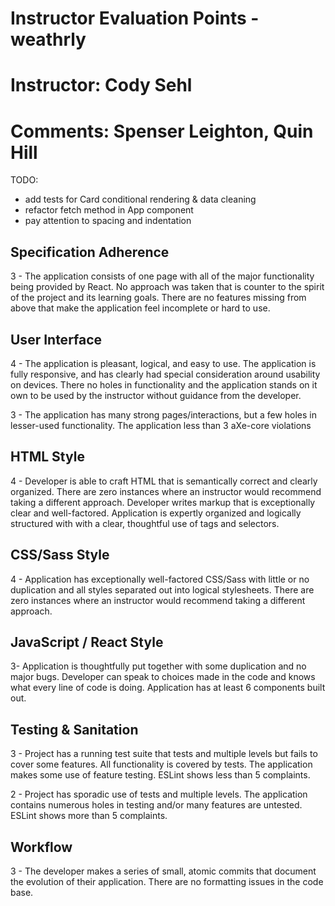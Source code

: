 # Instructor Evaluation Points - weathrly
# Instructor: Cody Sehl
# Comments: Spenser Leighton, Quin Hill

TODO:

- add tests for Card conditional rendering & data cleaning
- refactor fetch method in App component
- pay attention to spacing and indentation 

## Specification Adherence

3 - The application consists of one page with all of the major functionality being provided by React. No approach was taken that is counter to the spirit of the project and its learning goals. There are no features missing from above that make the application feel incomplete or hard to use.

## User Interface

4 - The application is pleasant, logical, and easy to use. The application is fully responsive, and has clearly had special consideration around usability on devices. There no holes in functionality and the application stands on it own to be used by the instructor without guidance from the developer.

3 - The application has many strong pages/interactions, but a few holes in lesser-used functionality. The application less than 3 aXe-core violations


## HTML Style

4 - Developer is able to craft HTML that is semantically correct and clearly organized. There are zero instances where an instructor would recommend taking a different approach. Developer writes markup that is exceptionally clear and well-factored. Application is expertly organized and logically structured with with a clear, thoughtful use of tags and selectors.


## CSS/Sass Style

4 - Application has exceptionally well-factored CSS/Sass with little or no duplication and all styles separated out into logical stylesheets. There are zero instances where an instructor would recommend taking a different approach.


## JavaScript / React Style

3- Application is thoughtfully put together with some duplication and no major bugs. Developer can speak to choices made in the code and knows what every line of code is doing. Application has at least 6 components built out.

## Testing & Sanitation

3 - Project has a running test suite that tests and multiple levels but fails to cover some features. All functionality is covered by tests. The application makes some use of feature testing. ESLint shows less than 5 complaints.

2 - Project has sporadic use of tests and multiple levels. The application contains numerous holes in testing and/or many features are untested. ESLint shows more than 5 complaints.

## Workflow

3 - The developer makes a series of small, atomic commits that document the evolution of their application. There are no formatting issues in the code base.

